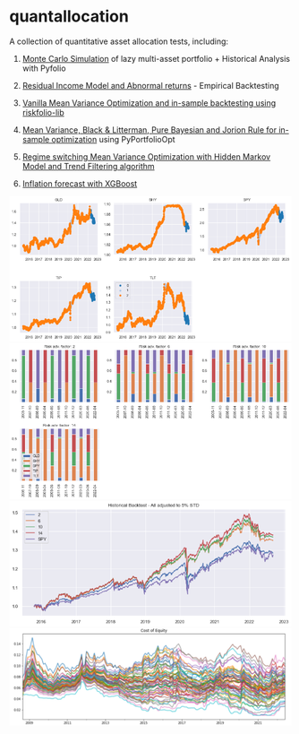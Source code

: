 # quantallocation
A collection of quantitative asset allocation tests, including:
1. [Monte Carlo Simulation](https://github.com/enexqnt/quantallocation/blob/main/AW%20Monte%20Carlo%20(3).pdf) of lazy multi-asset portfolio + Historical Analysis with Pyfolio 

2. [Residual Income Model and Abnormal returns](https://github.com/enexqnt/quantallocation/blob/main/Residual%20Income%20Model%20and%20abnormal%20returns-checkpoint.ipynb) - Empirical Backtesting
3. [Vanilla Mean Variance Optimization and in-sample backtesting using riskfolio-lib](https://github.com/enexqnt/quantallocation/blob/main/Vanilla_Mean_Variance.ipynb)
4. [Mean Variance, Black & Litterman, Pure Bayesian and Jorion Rule for in-sample optimization](https://github.com/enexqnt/quantallocation/blob/main/MPT%2BBL%2BBayesian.pdf) using PyPortfolioOpt
5. [Regime switching Mean Variance Optimization with Hidden Markov Model and Trend Filtering algorithm](https://github.com/enexqnt/quantallocation/blob/main/HMM%20MULTIPLE%20STATES.ipynb)
6. [Inflation forecast with XGBoost](https://github.com/enexqnt/quantallocation/blob/main/Inflation%20XGBoost.ipynb)

![alt text](https://github.com/enexqnt/quantallocation/blob/main/Images/regimes.png)
![alt text](https://github.com/enexqnt/quantallocation/blob/main/Images/w.png)
![alt text](https://github.com/enexqnt/quantallocation/blob/main/Images/wealth.png)
![alt text](https://github.com/enexqnt/quantallocation/blob/main/Images/ke.png)
